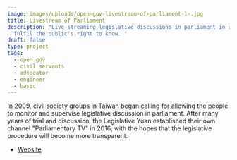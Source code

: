 ```yaml
---
image: images/uploads/open-gov-livestream-of-parliament-1-.jpg
title: Livestream of Parliament
description: "Live-streaming legislative discussions in parliament in order to
  fulfil the public's right to know. "
draft: false
type: project
tags:
  - open gov
  - civil servants
  - advocator
  - engineer
  - basic
---
```

In 2009, civil society groups in Taiwan began calling for allowing the people to monitor and supervise legislative discussion in parliament. After many years of trial and discussion, the Legislative Yuan established their own channel "Parliamentary TV" in 2016, with the hopes that the legislative procedure will become more transparent.

- [Website](https://www.parliamentarytv.org.tw/milestones.html)
